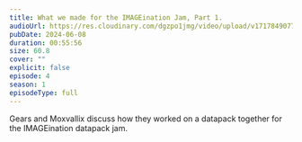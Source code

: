 ```yaml
---
title: What we made for the IMAGEination Jam, Part 1.
audioUrl: https://res.cloudinary.com/dgzpo1jmg/video/upload/v1717849077/Podcast/datapack-podcast-ep4_pjaqie.mp3
pubDate: 2024-06-08
duration: 00:55:56
size: 60.8
cover: ""
explicit: false
episode: 4
season: 1
episodeType: full
---
```

Gears and Moxvallix discuss how they worked on a datapack together for the IMAGEination datapack jam.